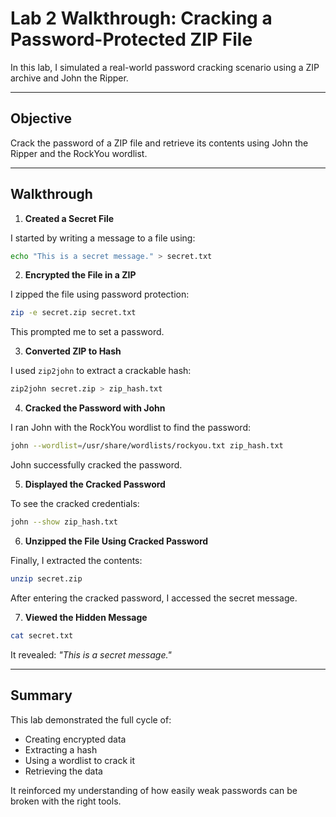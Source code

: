 # Lab 2 Walkthrough: Cracking a Password-Protected ZIP File

In this lab, I simulated a real-world password cracking scenario using a ZIP archive and John the Ripper.

---

## Objective

Crack the password of a ZIP file and retrieve its contents using John the Ripper and the RockYou wordlist.

---

## Walkthrough

1. **Created a Secret File**

I started by writing a message to a file using:

```bash
echo "This is a secret message." > secret.txt

```

2. **Encrypted the File in a ZIP**

I zipped the file using password protection:

```bash
zip -e secret.zip secret.txt
```

This prompted me to set a password.

3. **Converted ZIP to Hash**

I used `zip2john` to extract a crackable hash:

```bash
zip2john secret.zip > zip_hash.txt
```

4. **Cracked the Password with John**

I ran John with the RockYou wordlist to find the password:

```bash
john --wordlist=/usr/share/wordlists/rockyou.txt zip_hash.txt
```

John successfully cracked the password.

5. **Displayed the Cracked Password**

To see the cracked credentials:

```bash
john --show zip_hash.txt
```

6. **Unzipped the File Using Cracked Password**

Finally, I extracted the contents:

```bash
unzip secret.zip
```

After entering the cracked password, I accessed the secret message.

7. **Viewed the Hidden Message**

```bash
cat secret.txt
```

It revealed: _"This is a secret message."_

---

## Summary

This lab demonstrated the full cycle of:

- Creating encrypted data
- Extracting a hash
- Using a wordlist to crack it
- Retrieving the data

It reinforced my understanding of how easily weak passwords can be broken with the right tools.

```
